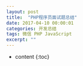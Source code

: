 ```yaml
---
layout: post
title:  "PHP程序员面试题总结"
date: 2017-04-10 00:00:01
categories: 开发总结
tags: 微信 PHP JavaScript
excerpt: ""
---
```


* content
{:toc}



# 







